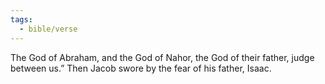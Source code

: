 ```yaml
---
tags:
  - bible/verse
---
```

The God of Abraham, and the God of Nahor, the God of their father, judge between us.” Then Jacob swore by the fear of his father, Isaac.
